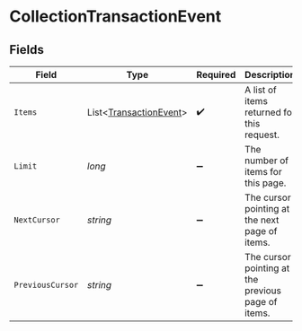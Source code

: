 # CollectionTransactionEvent


## Fields

| Field                                                                 | Type                                                                  | Required                                                              | Description                                                           | Example                                                               |
| --------------------------------------------------------------------- | --------------------------------------------------------------------- | --------------------------------------------------------------------- | --------------------------------------------------------------------- | --------------------------------------------------------------------- |
| `Items`                                                               | List<[TransactionEvent](../../Models/Components/TransactionEvent.md)> | :heavy_check_mark:                                                    | A list of items returned for this request.                            |                                                                       |
| `Limit`                                                               | *long*                                                                | :heavy_minus_sign:                                                    | The number of items for this page.                                    | 20                                                                    |
| `NextCursor`                                                          | *string*                                                              | :heavy_minus_sign:                                                    | The cursor pointing at the next page of items.                        | ZXhhbXBsZTE                                                           |
| `PreviousCursor`                                                      | *string*                                                              | :heavy_minus_sign:                                                    | The cursor pointing at the previous page of items.                    | Xkjss7asS                                                             |